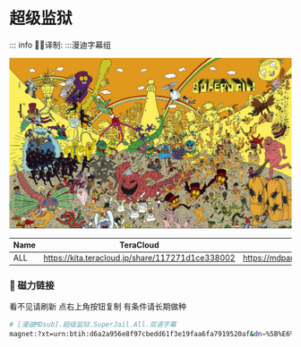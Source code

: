 # 超级监狱

::: info
✍🏻译制: 
:::漫迪字幕组

![thumb-1920-215087.jpg](thumb-1920-215087.jpg)

| Name | TeraCloud | MDpan |
| --- | --- | --- |
| ALL | https://kita.teracloud.jp/share/117271d1ce338002 | https://mdpan.tk/%E8%B6%85%E7%BA%A7%E7%9B%91%E7%8B%B1 |

### 🧲 磁力链接

看不见请刷新 点右上角按钮复制 有条件请长期做种

```bash
# [漫迪MDsub].超级监狱.SuperJail.All.双语字幕
magnet:?xt=urn:btih:d6a2a956e8f97cbedd61f3e19faa6fa7919520af&dn=%5B%E6%BC%AB%E8%BF%AAMDsub%5D.%E8%B6%85%E7%BA%A7%E7%9B%91%E7%8B%B1.SuperJail.All.%E5%8F%8C%E8%AF%AD%E5%AD%97%E5%B9%95&tr=http%3A%2F%2Falltorrents.net%3A80%2Fbt%2Fannounce.php&tr=http%3A%2F%2Fbluebird-hd.org%2Fannounce.php&tr=http%3A%2F%2Fwww.thetradersden.org%2Fforums%2Ftracker%2Fannounce.php&tr=http%3A%2F%2Ftracker.trancetraffic.com%3A80%2Fannounce.php&tr=http%3A%2F%2Firrenhaus.dyndns.dk%3A80%2Fannounce.php&tr=http%3A%2F%2F1337.abcvg.info%3A80%2Fannounce&tr=http%3A%2F%2Fbt.beatrice-raws.org%3A80%2Fannounce&tr=http%3A%2F%2Fwww.tribalmixes.com%3A80%2Fannounce.php&tr=http%3A%2F%2Fwww.wareztorrent.com%3A80%2Fannounce
```